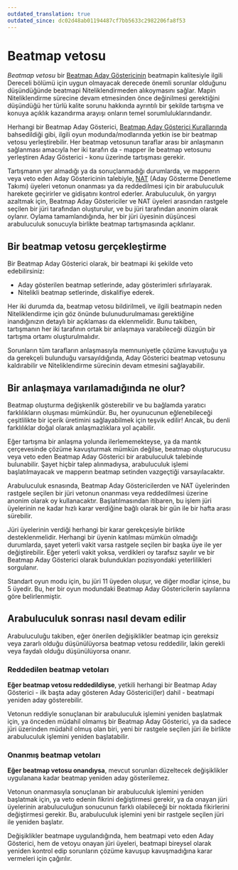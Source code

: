 ```yaml
---
outdated_translation: true
outdated_since: dc02d48ab01194487cf7bb5633c2982206fa8f53
---
```


# Beatmap vetosu

*Beatmap vetosu* bir [Beatmap Aday Göstericinin](/wiki/People/The_Team/Beatmap_Nominators) beatmapin kalitesiyle ilgili Dereceli bölümü için uygun olmayacak derecede önemli sorunlar olduğunu düşündüğünde beatmapi Niteliklendirmeden alıkoymasını sağlar. Mapin Niteliklendirme sürecine devam etmesinden önce değinilmesi gerektiğini düşündüğü her türlü kalite sorunu hakkında ayrıntılı bir şekilde tartışma ve konuya açıklık kazandırma arayışı onların temel sorumluluklarındandır.

Herhangi bir Beatmap Aday Gösterici, [Beatmap Aday Gösterici Kurallarında](/wiki/People/The_Team/Beatmap_Nominators/Rules) bahsedildiği gibi, ilgili oyun modunda/modlarında yetkin ise bir beatmap vetosu yerleştirebilir. Her beatmap vetosunun taraflar arası bir anlaşmanın sağlanması amacıyla her iki tarafın da - mapper ile beatmap vetosunu yerleştiren Aday Gösterici - konu üzerinde tartışması gerekir.

Tartışmanın yer almadığı ya da sonuçlanmadığı durumlarda, ve mapperın veya veto eden Aday Göstericinin talebiyle, [NAT](/wiki/People/The_Team/Nomination_Assessment_Team) (Aday Gösterme Denetleme Takımı) üyeleri vetonun onanması ya da reddedilmesi için bir arabuluculuk harekete geçirirler ve gidişatını kontrol ederler. Arabuluculuk, ön yargıyı azaltmak için, Beatmap Aday Göstericiler ve NAT üyeleri arasından rastgele seçilen bir jüri tarafından oluşturulur, ve bu jüri tarafından anonim olarak oylanır. Oylama tamamlandığında, her bir jüri üyesinin düşüncesi arabuluculuk sonucuyla birlikte beatmap tartışmasında açıklanır.

## Bir beatmap vetosu gerçekleştirme

Bir Beatmap Aday Gösterici olarak, bir beatmapi iki şekilde veto edebilirsiniz:

- Aday gösterilen beatmap setlerinde, aday gösterimleri sıfırlayarak.
- Nitelikli beatmap setlerinde, diskalifiye ederek.

Her iki durumda da, beatmap vetosu bildirilmeli, ve ilgili beatmapin neden Niteliklendirme için göz önünde bulunudurulmaması gerektiğine inandığınızın detaylı bir açıklaması da eklenmelidir. Bunu takiben, tartışmanın her iki tarafının ortak bir anlaşmaya varabileceği düzgün bir tartışma ortamı oluşturulmalıdır.

Sorunların tüm tarafların anlaşmasıyla memnuniyetle çözüme kavuştuğu ya da gerekçeli bulunduğu varsayıldığında, Aday Gösterici beatmap vetosunu kaldırabilir ve Niteliklendirme sürecinin devam etmesini sağlayabilir.

## Bir anlaşmaya varılamadığında ne olur?

Beatmap oluşturma değişkenlik gösterebilir ve bu bağlamda yaratıcı farklılıkların oluşması mümkündür. Bu, her oyunucunun eğlenebileceği çeşitlilikte bir içerik üretimini sağlayabilmek için teşvik edilir! Ancak, bu denli farklılıklar doğal olarak anlaşmazlıklara yol açabilir.

Eğer tartışma bir anlaşma yolunda ilerlememekteyse, ya da mantık çerçevesinde çözüme kavuşturmak mümkün değilse, beatmap oluşturucusu veya veto eden Beatmap Aday Gösterici bir arabuluculuk talebinde bulunabilir. Şayet hiçbir talep alınmadıysa, arabuluculuk işlemi başlatılmayacak ve mapperın beatmap setinden vazgeçtiği varsayılacaktır.

Arabuluculuk esnasında, Beatmap Aday Göstericilerden ve NAT üyelerinden rastgele seçilen bir jüri vetonun onanması veya reddedilmesi üzerine anonim olarak oy kullanacaktır. Başlatılmasından itibaren, bu işlem jüri üyelerinin ne kadar hızlı karar verdiğine bağlı olarak bir gün ile bir hafta arası sürebilir.

Jüri üyelerinin verdiği herhangi bir karar gerekçesiyle birlikte desteklenmelidir. Herhangi bir üyenin katılması mümkün olmadığı durumlarda, şayet yeterli vakit varsa rastgele seçilen bir başka üye ile yer değiştirebilir. Eğer yeterli vakit yoksa, verdikleri oy tarafsız sayılır ve bir Beatmap Aday Gösterici olarak bulundukları pozisyondaki yeterlilikleri sorgulanır.

Standart oyun modu için, bu jüri 11 üyeden oluşur, ve diğer modlar içinse, bu 5 üyedir. Bu, her bir oyun modundaki Beatmap Aday Göstericilerin sayılarına göre belirlenmiştir.

## Arabuluculuk sonrası nasıl devam edilir

Arabuluculuğu takiben, eğer önerilen değişiklikler beatmap için gereksiz veya zararlı olduğu düşünülüyorsa beatmap vetosu reddedilir, lakin gerekli veya faydalı olduğu düşünülüyorsa onanır.

### Reddedilen beatmap vetoları

**Eğer beatmap vetosu reddedildiyse**, yetkili herhangi bir Beatmap Aday Gösterici - ilk başta aday gösteren Aday Gösterici(ler) dahil - beatmapi yeniden aday gösterebilir.

Vetonun reddiyle sonuçlanan bir arabuluculuk işlemini yeniden başlatmak için, ya önceden müdahil olmamış bir Beatmap Aday Gösterici, ya da sadece jüri üzerinden müdahil olmuş olan biri, yeni bir rastgele seçilen jüri ile birlikte arabuluculuk işlemini yeniden başlatabilir.

### Onanmış beatmap vetoları

**Eğer beatmap vetosu onandıysa**, mevcut sorunları düzeltecek değişiklikler uygulanana kadar beatmap yeniden aday gösterilemez.

Vetonun onanmasıyla sonuçlanan bir arabuluculuk işlemini yeniden başlatmak için, ya veto edenin fikrini değiştirmesi gerekir, ya da onayan jüri üyelerinin arabuluculuğun sonucunun farklı olabileceği bir noktada fikirlerini değiştirmesi gerekir. Bu, arabuluculuk işlemini yeni bir rastgele seçilen jüri ile yeniden başlatır.

Değişiklikler beatmape uygulandığında, hem beatmapi veto eden Aday Gösterici, hem de vetoyu onayan jüri üyeleri, beatmapi bireysel olarak yeniden kontrol edip sorunların çözüme kavuşup kavuşmadığına karar vermeleri için çağırılır.
